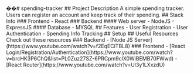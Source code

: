 ��#   s p e n d i n g - t r a c k e r 
 
 # #   P r o j e c t   D e s c r i p t i o n 
 
 A   s i m p l e   s p e n d i n g   t r a c k e r .   U s e r s   c a n   r e g i s t e r   a n   a c c o u n t   a n d   k e e p   t r a c k   o f   t h e i r   s p e n d i n g . 
 
 # #   S t a c k   I n f o 
 
 # # #   F r o n t e n d 
 
 -   R e a c t 
 
 # # #   B a c k e n d 
 
 # # # #   W e b   s e r v e r 
 
 -   N o d e J S 
 
 -   E x p r e s s J S 
 
 # # # #   D a t a b a s e 
 
 -   M Y S Q L 
 
 # #   F e a t u r e s 
 
 -   U s e r   R e g i s t r a t i o n 
 
 -   U s e r   A u t h e n t i c a t i o n 
 
 -   S p e n d i n g   I n f o   T r a c k i n g 
 
 # #   S e t u p 
 
 # #   U s e f u l   R e s o u r c e s 
 
 C h e c k   o u t   t h e s e   r e s o u r c e s 
 
 # # #   B a c k e n d 
 
 -   [ * * N o d e   J S   S e r v e r * * ] ( h t t p s : / / w w w . y o u t u b e . c o m / w a t c h ? v = f 2 E q E C i T B L 8 ) 
 
 
 
 # # #   F r o n t e n d 
 
 -   [ * * R e a c t   L o g i n / R e g i s t r a t i o n / A u t h e n t i c a t i o n * * ] ( h t t p s : / / w w w . y o u t u b e . c o m / w a t c h ? v = b r c H K 3 P 6 C h Q & l i s t = P L 0 Z u z 2 7 S Z - 6 P R C p m 9 c l X 0 W i B E M B 7 0 F W w d ) 
 
 -   [ * * R e a c t   R o u t e r * * ] ( h t t p s : / / w w w . y o u t u b e . c o m / w a t c h ? v = U l 3 y 1 L X x z d U ) 

